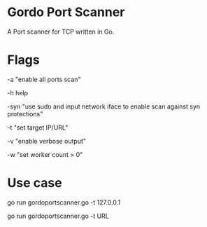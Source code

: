 # Gordo Port Scanner
A Port scanner for TCP written in Go.

# Flags
-a "enable all ports scan"

-h help

-syn "use sudo and input network iface to enable scan against syn protections"

-t "set target IP/URL"

-v "enable verbose output"

-w "set worker count > 0"


# Use case
go run gordoportscanner.go -t 127.0.0.1

go run gordoportscanner.go -t URL
